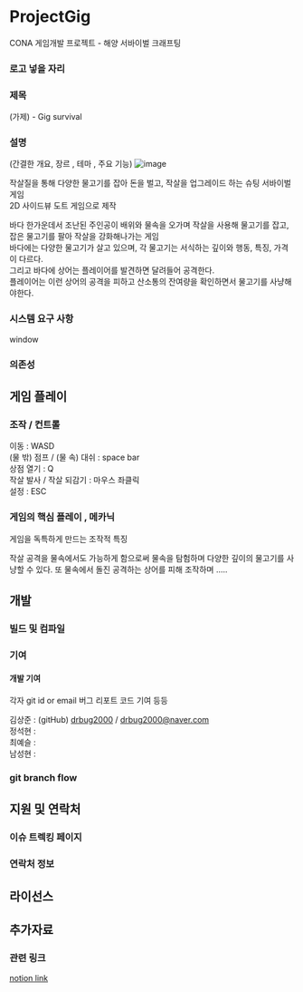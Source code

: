 # ProjectGig
CONA 게임개발 프로젝트 - 해양 서바이벌 크래프팅

### 로고 넣을 자리

### 제목
(가제) - Gig survival 

### 설명
(간결한 개요, 장르 , 테마 , 주요 기능)
![image](https://github.com/drbug2000/ProjectGig/assets/79149384/697731e8-2c8f-4d96-acfd-30ba1d6c7dfe)

작살질을 통해 다양한 물고기를 잡아 돈을 벌고, 작살을 업그레이드 하는 슈팅 서바이벌 게임   
2D 사이드뷰 도트 게임으로 제작

바다 한가운데서 조난된 주인공이 배위와 물속을 오가며 작살을 사용해 물고기를 잡고, 잡은 물고기를 팔아 작살을 강화해나가는 게임   
바다에는 다양한 물고기가 살고 있으며, 각 물고기는 서식하는 깊이와 행동, 특징, 가격이 다르다.    
그리고 바다에 상어는 플레이어를 발견하면 달려들어 공격한다.    
플레이어는 이런 상어의 공격을 피하고 산소통의 잔여량을 확인하면서 물고기를 사냥해야한다.    



### 시스템 요구 사항
window
### 의존성 


## 게임 플레이
### 조작 / 컨트롤
이동 : WASD    
(물 밖) 점프 / (물 속) 대쉬 : space bar    
상점 열기 : Q    
작살 발사 / 작살 되감기 : 마우스 좌클릭   
설정 : ESC    
 

### 게임의 핵심 플레이 , 메카닉
게임을 독특하게 만드는 조작적 특징

작살 공격을 물속에서도 가능하게 함으로써 물속을 탐험하며 다양한 깊이의 물고기를 사냥할 수 있다.
또 물속에서 돌진 공격하는 상어를 피해 조작하며 .....

## 개발
### 빌드 및 컴파일
### 기여
#### 개발 기여
각자 git id or email
버그 리포트 코드 기여 등등

김상준 : (gitHub) [drbug2000](https://github.com/drbug2000) / drbug2000@naver.com   
정석현 :    
최예슬 :     
남성현 :    

### git branch flow


## 지원 및 연락처 
### 이슈 트렉킹 페이지
### 연락처 정보

## 라이선스

## 추가자료 
### 관련 링크
[notion link](https://carnation-elbow-153.notion.site/Gig-survival-b89e525462924e949130f8c34c17ab0a?pvs=4)

